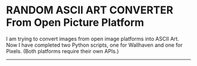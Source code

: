 # RANDOM ASCII ART CONVERTER From Open Picture Platform
I am trying to convert images from open image platforms into ASCII Art.  
Now I have completed two Python scripts, one for Wallhaven and one for Pixels. (Both platforms require their own APIs.)  
***  